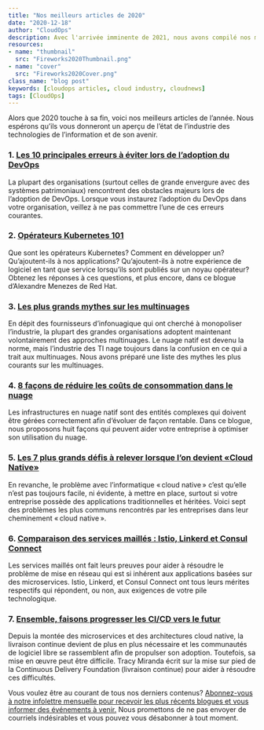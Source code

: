 ```yaml
---
title: "Nos meilleurs articles de 2020"
date: "2020-12-18"
author: "CloudOps"
description: Avec l'arrivée imminente de 2021, nous avons compilé nos meilleurs articles de blog de l'année.
resources:
- name: "thumbnail"
  src: "Fireworks2020Thumbnail.png"
- name: "cover"
  src: "Fireworks2020Cover.png"
class_name: "blog post"
keywords: [cloudops articles, cloud industry, cloudnews]
tags: [CloudOps]
---
```


<p>Alors que 2020 touche à sa fin, voici nos meilleurs articles de l’année. Nous espérons qu’ils vous donneront un aperçu de l’état de l’industrie des technologies de l’information et de son avenir.</p>

<h3>1. <a href="https://www.cloudops.com/fr/blog/les-10-principales-erreurs-a-eviter-lors-de-ladoption-du-devops/">Les 10 principales erreurs à éviter lors de l’adoption du DevOps</a></h3>

<p>La plupart des organisations (surtout celles de grande envergure avec des systèmes patrimoniaux) rencontrent des obstacles majeurs lors de l’adoption de DevOps. Lorsque vous instaurez l’adoption du DevOps dans votre organisation, veillez à ne pas commettre l’une de ces erreurs courantes.</p>

<h3>2. <a href="https://www.cloudops.com/fr/blog/operateurs-kubernetes-101/">Opérateurs Kubernetes 101</a></h3>

<p>Que sont les opérateurs Kubernetes? Comment en développer un? Qu’ajoutent-ils à nos applications? Qu’ajoutent-ils à notre expérience de logiciel en tant que service lorsqu’ils sont publiés sur un noyau opérateur? Obtenez les réponses à ces questions, et plus encore, dans ce blogue d’Alexandre Menezes de Red Hat.</p>

<h3>3. <a href="https://www.cloudops.com/fr/blog/les-plus-grands-mythes-sur-les-multinuages/">Les plus grands mythes sur les multinuages</a></h3>

<p>En dépit des fournisseurs d’infonuagique qui ont cherché à monopoliser l’industrie, la plupart des grandes organisations adoptent maintenant volontairement des approches multinuages. Le nuage natif est devenu la norme, mais l’industrie des TI nage toujours dans la confusion en ce qui a trait aux multinuages. Nous avons préparé une liste des mythes les plus courants sur les multinuages.</p>

<h3>4. <a href="https://www.cloudops.com/fr/blog/8-facons-de-reduire-les-couts-de-consommation-dans-le-nuage/">8 façons de réduire les coûts de consommation dans le nuage</a></h3>

<p>Les infrastructures en nuage natif sont des entités complexes qui doivent être gérées correctement afin d‘évoluer de façon rentable. Dans ce blogue, nous proposons huit façons qui peuvent aider votre entreprise à optimiser son utilisation du nuage.</p>

<h3>5. <a href="https://www.cloudops.com/fr/blog/les-7-plus-grands-defis-a-relever-lorsque-lon-devient-cloud-native/">Les 7 plus grands défis à relever lorsque l’on devient «Cloud Native»</a></h3>

<p>En revanche, le problème avec l’informatique « cloud native » c’est qu’elle n’est pas toujours facile, ni évidente, à mettre en place, surtout si votre entreprise possède des applications traditionnelles et héritées. Voici sept des problèmes les plus communs rencontrés par les entreprises dans leur cheminement « cloud native ».</p>

<h3>6. <a href="https://www.cloudops.com/fr/blog/comparaison-des-services-mailles-istio-linkerd-et-consul-connect/">Comparaison des services maillés : Istio, Linkerd et Consul Connect</a></h3>

<p>Les services maillés ont fait leurs preuves pour aider à résoudre le problème de mise en réseau qui est si inhérent aux applications basées sur des microservices. Istio, Linkerd, et Consul Connect ont tous leurs mérites respectifs qui répondent, ou non, aux exigences de votre pile technologique.</p>

<h3>7. <a href="https://www.cloudops.com/fr/blog/ensemble-faisons-progresser-les-cicd-vers-le-futur/">Ensemble, faisons progresser les CI/CD vers le futur</a></h3>

<p>Depuis la montée des microservices et des architectures cloud native, la livraison continue devient de plus en plus nécessaire et les communautés de logiciel libre se rassemblent afin de propulser son adoption. Toutefois, sa mise en œuvre peut être difficile. Tracy Miranda écrit sur la mise sur pied de la Continuous Delivery Foundation (livraison continue) pour aider à résoudre ces difficultés.</p>

<p>Vous voulez être au courant de tous nos derniers contenus? <a href="https://www.cloudops.com/fr/inscription-infolettre/">Abonnez-vous à notre infolettre mensuelle pour recevoir les plus récents blogues et vous informer des événements à venir.</a> Nous promettons de ne pas envoyer de courriels indésirables et vous pouvez vous désabonner à tout moment.</p>